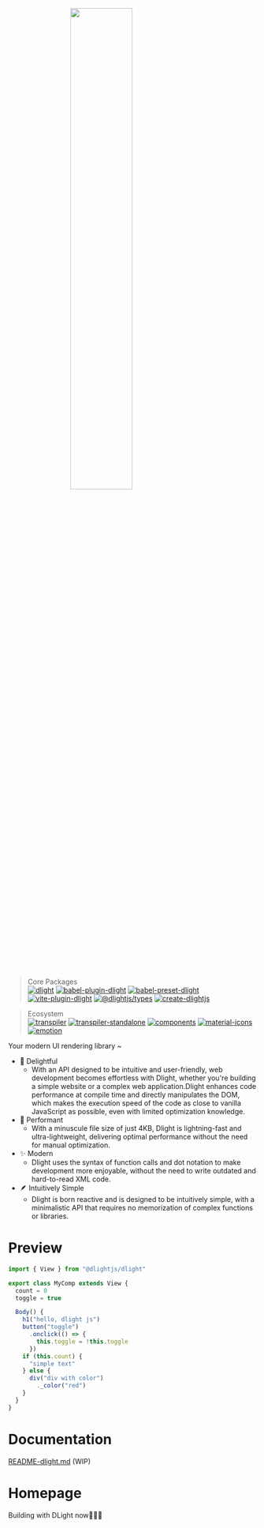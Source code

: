 <img src="./docs/imgs/logo_title.png" style="display:block; margin: auto; width: 50%;"/>

> Core Packages\
[![dlight](https://badgen.net/npm/v/@dlightjs/dlight?label=@dlightjs/dlight)](https://www.npmjs.com/package/@dlightjs/dlight)
[![babel-plugin-dlight](https://badgen.net/npm/v/babel-plugin-dlight?label=babel-plugin-dlight)](https://www.npmjs.com/package/https://badgen.net/npm/v/babel-plugin-dlight?label=babel-plugin-dlight)
[![babel-preset-dlight](https://badgen.net/npm/v/babel-preset-dlight?label=babel-preset-dlight)](https://www.npmjs.com/package/https://badgen.net/npm/v/babel-preset-dlight?label=babel-preset-dlight)
[![vite-plugin-dlight](https://badgen.net/npm/v/vite-plugin-dlight?label=vite-plugin-dlight)](https://www.npmjs.com/package/https://badgen.net/npm/v/vite-plugin-dlight?label=vite-plugin-dlight)
[![@dlightjs/types](https://badgen.net/npm/v/@dlightjs/types?label=@dlightjs/types)](https://www.npmjs.com/package/@dlightjs/types)
[![create-dlightjs](https://badgen.net/npm/v/create-dlightjs?label=create-dlightjs)](https://www.npmjs.com/package/https://badgen.net/npm/v/create-dlightjs?label=create-dlightjs)

> Ecosystem\
[![transpiler](https://badgen.net/npm/v/@dlightjs/transpiler?label=@dlightjs/transpiler)](https://www.npmjs.com/package/@dlightjs/transpiler)
[![transpiler-standalone](https://badgen.net/npm/v/@dlightjs/transpiler-standalone?label=@dlightjs/transpiler-standalone)](https://www.npmjs.com/package/@dlightjs/transpiler-standalone)
[![components](https://badgen.net/npm/v/@dlightjs/components?label=@dlightjs/components)](https://www.npmjs.com/package/@dlightjs/components)
[![material-icons](https://badgen.net/npm/v/@dlightjs/material-icons?label=@dlightjs/material-icons)](https://www.npmjs.com/package/@dlightjs/material-icons)
[![emotion](https://badgen.net/npm/v/@dlightjs/emotion?label=@dlightjs/emotion)](https://www.npmjs.com/package/@dlightjs/emotion)


Your modern UI rendering library ~

* 🥳 Delightful
  * With an API designed to be intuitive and user-friendly, web development becomes effortless with Dlight, whether you're building a simple website or a complex web application.Dlight enhances code performance at compile time and directly manipulates the DOM, which makes the execution speed of the code as close to vanilla JavaScript as possible, even with limited optimization knowledge.
* 🚀 Performant
  * With a minuscule file size of just 4KB, Dlight is lightning-fast and ultra-lightweight, delivering optimal performance without the need for manual optimization.
* ✨ Modern
  * Dlight uses the syntax of function calls and dot notation to make development more enjoyable, without the need to write outdated and hard-to-read XML code.
* 🪶 Intuitively Simple
  * Dlight is born reactive and is designed to be intuitively simple, with a minimalistic API that requires no memorization of complex functions or libraries.

# Preview

```js
import { View } from "@dlightjs/dlight"

export class MyComp extends View {
  count = 0  
  toggle = true

  Body() {
    h1("hello, dlight js")
    button("toggle")
      .onclick(() => {
        this.toggle = !this.toggle
      })
    if (this.count) {
      "simple text"
    } else {
      div("div with color")
        ._color("red")
    }
  }
}
```
# Documentation
[README-dlight.md](./packages/core/%40dlightjs/dlight/README.md) (WIP)
# Homepage

Building with DLight now👨🏻‍💻
